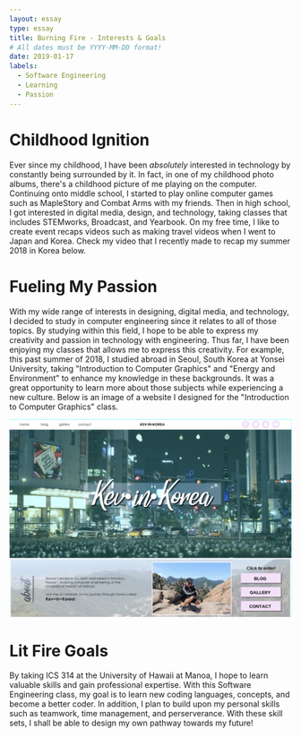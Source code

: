 ```yaml
---
layout: essay
type: essay
title: Burning Fire - Interests & Goals
# All dates must be YYYY-MM-DD format!
date: 2019-01-17
labels:
  - Software Engineering
  - Learning
  - Passion
---
```


# Childhood Ignition 
Ever since my childhood, I have been *absolutely* interested in technology by constantly being surrounded by it. In fact, in one of my childhood photo albums, there's a childhood picture of me playing on the computer. Continuing onto middle school, I started to play online computer games such as MapleStory and Combat Arms with my friends. Then in high school, I got interested in digital media, design, and technology, taking classes that includes STEMworks, Broadcast, and Yearbook. On my free time, I like to create event recaps videos such as making travel videos when I went to Japan and Korea. Check my video that I recently made to recap my summer 2018 in Korea below. 

<div class="ui embed" data-source="youtube" data-id="Cc3G45W2YXA" >
</div>

# Fueling My Passion
With my wide range of interests in designing, digital media, and technology, I decided to study in computer engineering since it relates to all of those topics. By studying within this field, I hope to be able to express my creativity and passion in technology with engineering. Thus far, I have been enjoying my classes that allows me to express this creativity. For example, this past summer of 2018, I studied abroad in Seoul, South Korea at Yonsei University, taking "Introduction to Computer Graphics" and "Energy and Environment" to enhance my knowledge in these backgrounds. It was a great opportunity to learn more about those subjects while experiencing a new culture. Below is an image of a website I designed for the "Introduction to Computer Graphics" class. 

<img class="ui large right floated rounded image" src="../images/websiteblog.png">

# Lit Fire Goals
By taking ICS 314 at the University of Hawaii at Manoa, I hope to learn valuable skills and gain professional expertise. With this Software Engineering class, my goal is to learn new coding languages, concepts, and become a better coder. In addition, I plan to build upon my personal skills such as teamwork, time management, and perserverance. With these skill sets, I shall be able to design my own pathway towards my future!
